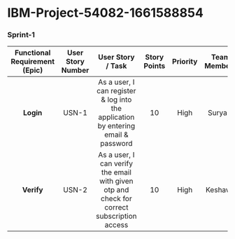 # IBM-Project-54082-1661588854
<h3>Sprint-1</h3>

|      **Functional Requirement (Epic)**     | User Story Number |  User Story / Task | Story Points | Priority | **Team Members** |
|:---------------------:|:------------------------------:|:---------------------:|:------------------------------:|:---------------------:|:------------------------------:|
|         **Login**        |  USN-1 | As a user, I can register & log into the application by entering email & password | 10 | High | Surya R |
|        **Verify**        |  USN-2 | As a user, I can verify the email with given otp and check for correct subscription access | 10 | High | Keshav J |
